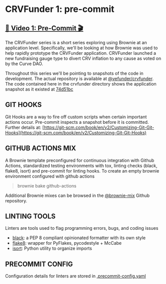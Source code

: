 # CRVFunder 1: pre-commit

## [🎥 Video 1: Pre-Commit 🎬](https://youtu.be/HZtN3ck_5cs)

The CRVFunder series is a short series exploring using Brownie at an application level.  Specifically, we'll be looking at how Brownie was used to help rapidly prototype the CRVFunder application.  CRVFunder launched a new fundraising gauge type to divert CRV inflation to any cause as voted on by the Curve DAO.

Throughout this series we'll be pointing to snapshots of the code in development.  The actual repository is available at [@vefunder/crvfunder](https://github.com/vefunder/crvfunder/).  The code contained here in the crvfunder directory shows the application snapshot as it existed at [74d51bc](https://github.com/vefunder/crvfunder/commit/74d51bc52bcae05c6d77d3a240b883b315526de9)


## GIT HOOKS
Git Hooks are a way to fire off custom scripts when certain important actions occur.  Pre-commit inspects a snapshot before it is committed.  Further details at: [https://git-scm.com/book/en/v2/Customizing-Git-Git-Hooks](https://git-scm.com/book/en/v2/Customizing-Git-Git-Hooks)


## GITHUB ACTIONS MIX
A Brownie template preconfigured for continuous integration with Github Actions, standardized testing environments with tox, linting checks (black, flake8, isort) and pre-commit for linting hooks. To create an empty brownie environment configured with github actions

> brownie bake github-actions

Additional Brownie mixes can be browsed in the [@brownie-mix](https://github.com/brownie-mix/) Github repository.


## LINTING TOOLS
Linters are tools used to flag programming errors, bugs, and coding issues

 * [black](https://black.readthedocs.io): a PEP 8 compliant opinionated formatter with its own style 
 * [flake8](flake8.pycqa.org): wrapper for PyFlakes, pycodestyle + McCabe 
 * [isort](pycqa.github.io/isort): Python utility to organize imports 


## PRECOMMIT CONFIG
Configuration details for linters are stored in [.precommit-config.yaml](https://github.com/zcor/brownie-tutorial/blob/main/crvfunder/lesson-01-precommit/crvfunder/.pre-commit-config.yaml)

